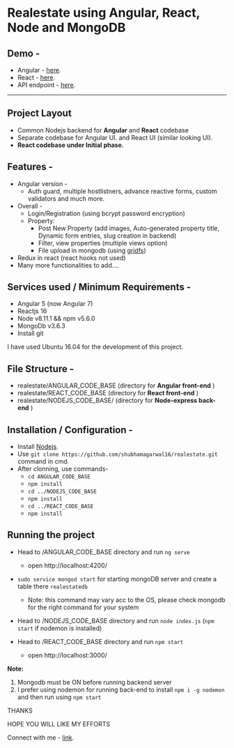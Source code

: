 # Realestate using Angular, React, Node and MongoDB

## Demo -
- Angular - <a href="https://github-realestate-angular.web.app/" target="_blank">here</a>.
- React - <a href="https://github-realestate-reactjs.web.app/" target="_blank">here</a>.
- API endpoint - <a href="https://github-realestate.herokuapp.com/" target="_blank">here</a>.
<hr>

## Project Layout
- Common Nodejs backend for **Angular** and **React** codebase
- Separate codebase for Angular UI. and React UI  (similar looking UI).
- **React codebase under Initial phase.**

## Features -
- Angular version -
    - Auth guard, multiple hostlistners, advance reactive forms, custom validators and much more.
- Overall -
  - Login/Registration (using bcrypt password encryption)
  - Property:
    - Post New Property (add images, Auto-generated property title, Dynamic form entries, slug creation in backend)
    - Filter, view properties (multiple views option)
    - File upload in mongodb (using <a href="https://www.npmjs.com/package/gridfs-stream">gridfs</a>)
- Redux in react (react hooks not used)
- Many more functionalities to add....

## Services used / Minimum Requirements - 

- Angular 5 (now Angular 7)
- Reactjs 16
- Node v8.11.1 && npm v5.6.0
- MongoDb v3.6.3
- Install git

I have used Ubuntu 16.04 for the development of this project.

## File Structure -

- realestate/ANGULAR_CODE_BASE (directory for **Angular front-end** )
- realestate/REACT_CODE_BASE (directory for **React front-end** )
- realestate/NODEJS_CODE_BASE/ (directory for **Node-express back-end** )

## Installation / Configuration - 

- Install <a href="https://nodejs.org/en/">Nodejs</a>.
- Use `git clone https://github.com/shubhamagarwal16/realestate.git` command in cmd.
- After clonning, use commands-
   - `cd ANGULAR_CODE_BASE`
   - `npm install`
   - `cd ../NODEJS_CODE_BASE`
   - `npm install`
   - `cd ../REACT_CODE_BASE`
   - `npm install`


## Running the project

- Head to /ANGULAR_CODE_BASE directory and run `ng serve`
  - open http://localhost:4200/ 

- `sudo service mongod start` for starting mongoDB server and create a table there `realestatedb`
  - Note: this command may vary acc to the OS, please check mongodb for the right command for your system 

- Head to /NODEJS_CODE_BASE directory and run `node index.js`  (`npm start` if nodemon is installed)
- Head to /REACT_CODE_BASE directory and run `npm start`
  - open http://localhost:3000/ 

**Note:** 
1. Mongodb must be ON before running backend server
2. I prefer using nodemon for running back-end to install `npm i -g nodemon`  and then run using `npm start`


THANKS

HOPE YOU WILL LIKE MY EFFORTS

Connect with me - <a href="https://shubhamagarwal16.github.io/" target="_blank">link</a>.
